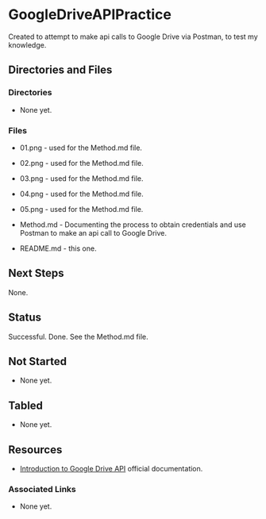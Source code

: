 # GoogleDriveAPIPractice

Created to attempt to make api calls to Google Drive via Postman, to test my knowledge.

## Directories and Files

### Directories

* None yet.

### Files

* 01.png - used for the Method.md file.

* 02.png - used for the Method.md file.

* 03.png - used for the Method.md file.

* 04.png - used for the Method.md file.

* 05.png - used for the Method.md file.

* Method.md - Documenting the process to obtain credentials and use Postman to make an api call to Google Drive.

* README.md - this one.

## Next Steps

None.

## Status

Successful. Done. See the Method.md file.

## Not Started

* None yet.

## Tabled

* None yet.

## Resources

* [Introduction to Google Drive API](https://developers.google.com/drive/api/v3/about-sdk) official documentation.


### Associated Links

* None yet.